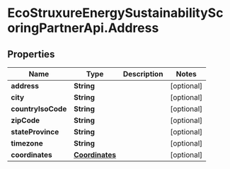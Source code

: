 # EcoStruxureEnergySustainabilityScoringPartnerApi.Address

## Properties

Name | Type | Description | Notes
------------ | ------------- | ------------- | -------------
**address** | **String** |  | [optional] 
**city** | **String** |  | [optional] 
**countryIsoCode** | **String** |  | [optional] 
**zipCode** | **String** |  | [optional] 
**stateProvince** | **String** |  | [optional] 
**timezone** | **String** |  | [optional] 
**coordinates** | [**Coordinates**](Coordinates.md) |  | [optional] 


